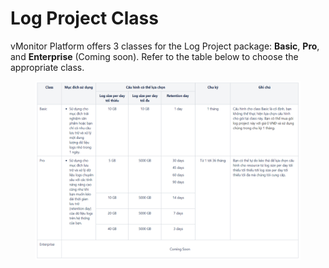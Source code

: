 # Log Project Class

vMonitor Platform offers 3 classes for the Log Project package: **Basic**, **Pro**, and **Enterprise** (Coming soon). Refer to the table below to choose the appropriate class.

<figure><img src="../../../.gitbook/assets/image (100).png" alt=""><figcaption></figcaption></figure>
